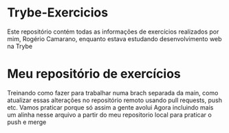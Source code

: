 # Trybe-Exercicios
  Este repositório contém todas as informações de exercícios realizados por mim, Rogério Camarano, enquanto estava estudando desenvolvimento web na Trybe
# Meu repositório de exercícios
Treinando como fazer para trabalhar numa brach separada da main, como atualizar essas alterações no repositório remoto usando pull requests, push etc.
Vamos praticar porque só assim a gente avolui
Agora incluindo mais um alinha nesse arquivo a partir do meu repositorio local para praticar o push e merge